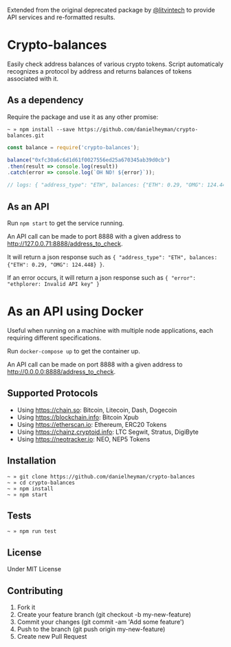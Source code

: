 Extended from the original deprecated package by [@litvintech](https://github.com/litvintech/crypto-balances) to provide API services and re-formatted results.

# Crypto-balances

Easily check address balances of various crypto tokens. Script automaticaly recognizes a protocol by address and returns balances of tokens associated with it.

## As a dependency
Require the package and use it as any other promise:

```
~ » npm install --save https://github.com/danielheyman/crypto-balances.git
```

```javascript
const balance = require('crypto-balances');

balance("0xfc30a6c6d1d61f0027556ed25a670345ab39d0cb")
.then(result => console.log(result))
.catch(error => console.log(`OH NO! ${error}`));

// logs: { "address_type": "ETH", balances: {"ETH": 0.29, "OMG": 124.448} }
```

## As an API

Run `npm start` to get the service running.

An API call can be made to port 8888 with a given address to http://127.0.0.71:8888/address_to_check.

It will return a json response such as `{ "address_type": "ETH", balances: {"ETH": 0.29, "OMG": 124.448} }`.

If an error occurs, it will return a json response such as `{ "error": "ethplorer: Invalid API key" }`

# As an API using Docker

Useful when running on a machine with multiple node applications, each requiring different specifications.

Run `docker-compose up` to get the container up.

An API call can be made on port 8888 with a given address to http://0.0.0.0:8888/address_to_check.

## Supported Protocols

- Using https://chain.so: Bitcoin, Litecoin, Dash, Dogecoin
- Using https://blockchain.info: Bitcoin Xpub
- Using https://etherscan.io: Ethereum, ERC20 Tokens
- Using https://chainz.cryptoid.info: LTC Segwit, Stratus, DigiByte
- Using https://neotracker.io: NEO, NEP5 Tokens

## Installation

```
~ » git clone https://github.com/danielheyman/crypto-balances
~ » cd crypto-balances
~ » npm install
~ » npm start
```

## Tests
```
~ » npm run test
```

## License

Under MIT License

## Contributing
1. Fork it
2. Create your feature branch (git checkout -b my-new-feature)
3. Commit your changes (git commit -am 'Add some feature')
4. Push to the branch (git push origin my-new-feature)
5. Create new Pull Request
